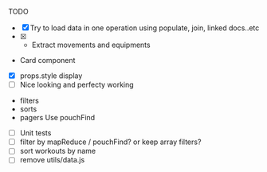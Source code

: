 TODO
- [X] Try to load data in one operation using populate, join, linked docs..etc
- [x] - Extract movements and equipments
- Card component
- [X] props.style display
- [ ] Nice looking and perfecty working
- filters
- sorts
- pagers
Use pouchFind
- [ ] Unit tests
- [ ] filter by mapReduce / pouchFind? or keep array filters?
- [ ] sort workouts by name
- [ ] remove utils/data.js
